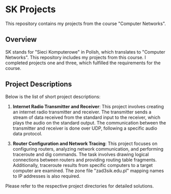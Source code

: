 # SK Projects

This repository contains my projects from the course "Computer Networks".

## Overview

SK stands for "Sieci Komputerowe" in Polish, which translates to "Computer
Networks". This repository includes my projects from this course. I completed
projects one and three, which fulfilled the requirements for the course.

## Project Descriptions

Below is the list of short project descriptions:

1. **Internet Radio Transmitter and Receiver**: This project involves creating
an internet radio transmitter and receiver. The transmitter sends a stream of
data received from the standard input to the receiver, which plays the audio on
the standard output. The communication between the transmitter and receiver is
done over UDP, following a specific audio data protocol.

<!-- -->
<!-- Separate comment to enforce correct numbering -->
<!-- -->

3. **Router Configuration and Network Tracing**: This project focuses on
configuring routers, analyzing network communication, and performing traceroute
and dig commands. The task involves drawing logical connections between routers
and providing routing table fragments. Additionally, traceroute results from
specific computers to a target computer are examined. The zone file
"zad3sik.edu.pl" mapping names to IP addresses is also required.

Please refer to the respective project directories for detailed solutions.
